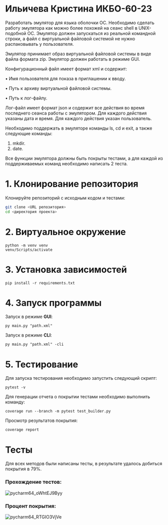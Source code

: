 # Ильичева Кристина ИКБО-60-23
Разработать эмулятор для языка оболочки ОС. Необходимо сделать работу
эмулятора как можно более похожей на сеанс shell в UNIX-подобной ОС.
Эмулятор должен запускаться из реальной командной строки, а файл с
виртуальной файловой системой не нужно распаковывать у пользователя.

Эмулятор принимает образ виртуальной файловой системы в виде файла формата
zip. Эмулятор должен работать в режиме GUI.

Конфигурационный файл имеет формат xml и содержит:

• Имя пользователя для показа в приглашении к вводу.

• Путь к архиву виртуальной файловой системы.

• Путь к лог-файлу.

Лог-файл имеет формат json и содержит все действия во время последнего
сеанса работы с эмулятором. Для каждого действия указаны дата и время. Для
каждого действия указан пользователь.

Необходимо поддержать в эмуляторе команды ls, cd и exit, а также
следующие команды:

1. mkdir.
2. date.
   
Все функции эмулятора должны быть покрыты тестами, а для каждой из
поддерживаемых команд необходимо написать 2 теста.



# 1. Клонирование репозитория

Клонируйте репозиторий с исходным кодом и тестами:

```bash
git clone <URL репозитория>
cd <директория проекта>
```

# 2. Виртуальное окружение

```shell
python -m venv venv
venv/Scripts/activate
```

# 3. Установка зависимостей

```shell
pip install -r requirements.txt
```

# 4. Запуск программы

Запуск в режиме **GUI**:

```shell
py main.py "path.xml"
```

Запуск в режиме **CLI**:

```shell
py main.py "path.xml" -cli
```

# 5. Тестирование

Для запуска тестирования необходимо запустить следующий скрипт:

```shell
pytest -v
```

Для генерации отчета о покрытии тестами необходимо выполнить команду:

```shell
coverage run --branch -m pytest test_builder.py
```

Просмотр результатов покрытия:

```shell
coverage report
```

# Тесты

Для всех методов были написаны тесты, в результате удалось добиться покрытия в 79%.

### Прохождение тестов:

![pycharm64_oWhtEJ9Byy](https://github.com/user-attachments/assets/ee089558-c29e-406a-af16-002c26d60f7e)


### Процент покрытия:

![pycharm64_RTGIO3VjVe](https://github.com/user-attachments/assets/740961ef-bf06-4cf2-aff7-bd9757cca26c)
